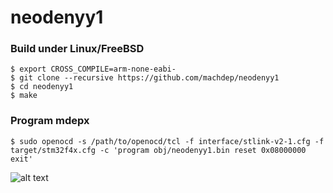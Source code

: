 # neodenyy1

### Build under Linux/FreeBSD

    $ export CROSS_COMPILE=arm-none-eabi-
    $ git clone --recursive https://github.com/machdep/neodenyy1
    $ cd neodenyy1
    $ make

### Program mdepx
    $ sudo openocd -s /path/to/openocd/tcl -f interface/stlink-v2-1.cfg -f target/stm32f4x.cfg -c 'program obj/neodenyy1.bin reset 0x08000000 exit'

![alt text](https://raw.githubusercontent.com/machdep/neodenyy1/master/images/neodenyy1.jpg)
